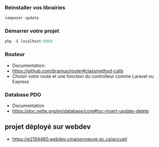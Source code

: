 ### Reinstaller vos librairies
```js
composer update
```

### Démarrer votre projet

```js
php -S localhost:8089 
```

### Routeur
- Documentation:
- https://github.com/bramus/router#classmethod-calls
- Choisir votre route et une fonction du controlleur comme Laravel ou Express

### Database PDO
- Documentation
- https://doc.nette.org/en/database/core#toc-insert-update-delete

## projet déployé sur webdev
- https://e2194460.webdev.cmaisonneuve.qc.ca/accueil